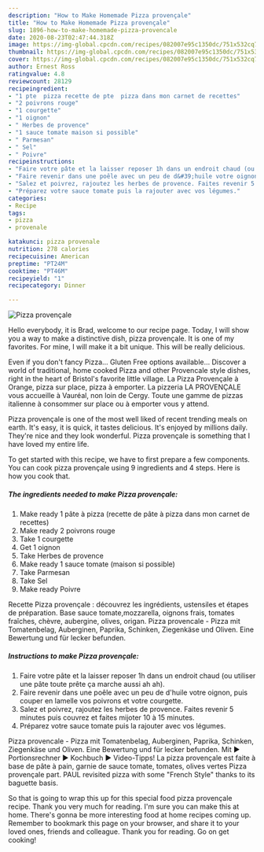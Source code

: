 ```yaml
---
description: "How to Make Homemade Pizza provençale"
title: "How to Make Homemade Pizza provençale"
slug: 1896-how-to-make-homemade-pizza-provencale
date: 2020-08-23T02:47:44.318Z
image: https://img-global.cpcdn.com/recipes/082007e95c1350dc/751x532cq70/pizza-provencale-photo-principale-de-la-recette.jpg
thumbnail: https://img-global.cpcdn.com/recipes/082007e95c1350dc/751x532cq70/pizza-provencale-photo-principale-de-la-recette.jpg
cover: https://img-global.cpcdn.com/recipes/082007e95c1350dc/751x532cq70/pizza-provencale-photo-principale-de-la-recette.jpg
author: Ernest Ross
ratingvalue: 4.8
reviewcount: 28129
recipeingredient:
- "1 pte  pizza recette de pte  pizza dans mon carnet de recettes"
- "2 poivrons rouge"
- "1 courgette"
- "1 oignon"
- " Herbes de provence"
- "1 sauce tomate maison si possible"
- " Parmesan"
- " Sel"
- " Poivre"
recipeinstructions:
- "Faire votre pâte et la laisser reposer 1h dans un endroit chaud (ou utiliser une pâte toute prête ça marche aussi ah ah)."
- "Faire revenir dans une poêle avec un peu de d&#39;huile votre oignon, puis couper en lamelle vos poivrons et votre courgette."
- "Salez et poivrez, rajoutez les herbes de provence. Faites revenir 5 minutes puis couvrez et faites mijoter 10 à 15 minutes."
- "Préparez votre sauce tomate puis la rajouter avec vos légumes."
categories:
- Recipe
tags:
- pizza
- provenale

katakunci: pizza provenale 
nutrition: 278 calories
recipecuisine: American
preptime: "PT24M"
cooktime: "PT46M"
recipeyield: "1"
recipecategory: Dinner

---
```



![Pizza provençale](https://img-global.cpcdn.com/recipes/082007e95c1350dc/751x532cq70/pizza-provencale-photo-principale-de-la-recette.jpg)

Hello everybody, it is Brad, welcome to our recipe page. Today, I will show you a way to make a distinctive dish, pizza provençale. It is one of my favorites. For mine, I will make it a bit unique. This will be really delicious.

Even if you don&#39;t fancy Pizza… Gluten Free options available… Discover a world of traditional, home cooked Pizza and other Provencale style dishes, right in the heart of Bristol&#39;s favorite little village. La Pizza Provençale à Orange, pizza sur place, pizza à emporter. La pizzeria LA PROVENÇALE vous accueille à Vauréal, non loin de Cergy. Toute une gamme de pizzas italienne à consommer sur place ou à emporter vous y attend.

Pizza provençale is one of the most well liked of recent trending meals on earth. It's easy, it is quick, it tastes delicious. It's enjoyed by millions daily. They're nice and they look wonderful. Pizza provençale is something that I have loved my entire life.


To get started with this recipe, we have to first prepare a few components. You can cook pizza provençale using 9 ingredients and 4 steps. Here is how you cook that.

<!--inarticleads1-->

##### The ingredients needed to make Pizza provençale:

1. Make ready 1 pâte à pizza (recette de pâte à pizza dans mon carnet de recettes)
1. Make ready 2 poivrons rouge
1. Take 1 courgette
1. Get 1 oignon
1. Take  Herbes de provence
1. Make ready 1 sauce tomate (maison si possible)
1. Take  Parmesan
1. Take  Sel
1. Make ready  Poivre


Recette Pizza provençale : découvrez les ingrédients, ustensiles et étapes de préparation. Base sauce tomate,mozzarella, oignons frais, tomates fraîches, chèvre, aubergine, olives, origan. Pizza provencale - Pizza mit Tomatenbelag, Auberginen, Paprika, Schinken, Ziegenkäse und Oliven. Eine Bewertung und für lecker befunden. 

<!--inarticleads2-->

##### Instructions to make Pizza provençale:

1. Faire votre pâte et la laisser reposer 1h dans un endroit chaud (ou utiliser une pâte toute prête ça marche aussi ah ah).
1. Faire revenir dans une poêle avec un peu de d&#39;huile votre oignon, puis couper en lamelle vos poivrons et votre courgette.
1. Salez et poivrez, rajoutez les herbes de provence. Faites revenir 5 minutes puis couvrez et faites mijoter 10 à 15 minutes.
1. Préparez votre sauce tomate puis la rajouter avec vos légumes.


Pizza provencale - Pizza mit Tomatenbelag, Auberginen, Paprika, Schinken, Ziegenkäse und Oliven. Eine Bewertung und für lecker befunden. Mit ► Portionsrechner ► Kochbuch ► Video-Tipps! La pizza provençale est faite à base de pâte à pain, garnie de sauce tomate, tomates, olives vertes Pizza provençale part. PAUL revisited pizza with some &#34;French Style&#34; thanks to its baguette basis. 

So that is going to wrap this up for this special food pizza provençale recipe. Thank you very much for reading. I'm sure you can make this at home. There's gonna be more interesting food at home recipes coming up. Remember to bookmark this page on your browser, and share it to your loved ones, friends and colleague. Thank you for reading. Go on get cooking!
